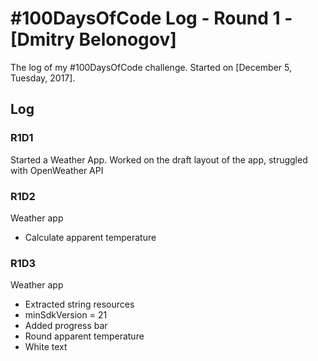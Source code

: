 # #100DaysOfCode Log - Round 1 - [Dmitry Belonogov]

The log of my #100DaysOfCode challenge. Started on [December 5, Tuesday, 2017].

## Log

### R1D1 
Started a Weather App. Worked on the draft layout of the app, struggled with OpenWeather API

### R1D2
Weather app
- Calculate apparent temperature 

### R1D3
Weather app
- Extracted string resources
- minSdkVersion = 21
- Added progress bar
- Round apparent temperature
- White text 
